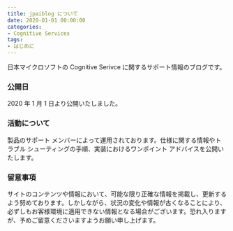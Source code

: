 ```yaml
---
title: jpaiblog について
date: 2020-01-01 00:00:00
categories:
- Cognitive Services
tags:
- はじめに
---
```

日本マイクロソフトの Cognitive Serivce に関するサポート情報のブログです。
### 公開日
2020 年 1 月 1 日より公開いたしました。
### 活動について
製品のサポート メンバーによって運用されております。仕様に関する情報やトラブル シューティングの手順、実装におけるワンポイント アドバイスを公開いたします。
### 留意事項
サイトのコンテンツや情報において、可能な限り正確な情報を掲載し、更新するよう努めております。しかしながら、状況の変化や情報が古くなることにより、必ずしもお客様環境に適用できない情報となる場合がございます。恐れ入りますが、予めご留意くださいますようお願い申し上げます。